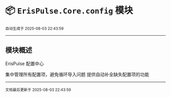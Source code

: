 # 📦 `ErisPulse.Core.config` 模块

<sup>自动生成于 2025-08-03 22:43:59</sup>

---

## 模块概述


ErisPulse 配置中心

集中管理所有配置项，避免循环导入问题
提供自动补全缺失配置项的功能

---

<sub>文档最后更新于 2025-08-03 22:43:59</sub>